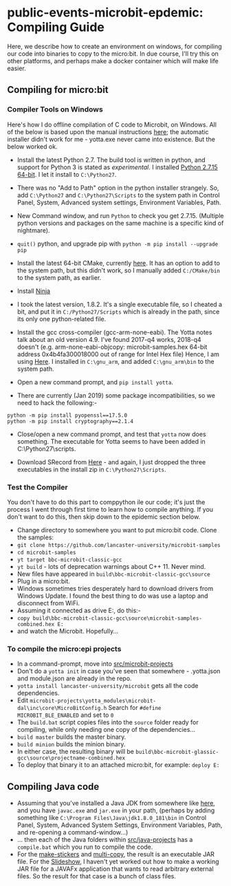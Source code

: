 # public-events-microbit-epdemic: Compiling Guide

Here, we describe how to create an environment on windows, 
for compiling our code into binaries to copy to the micro:bit.
In due course, I'll try this on other platforms, and perhaps
make a docker container which will make life easier.

## Compiling for micro:bit

### Compiler Tools on Windows

Here's how I do offline compilation of C code to Microbit, on Windows.
All of the below is based upon the manual instructions 
[here](http://docs.yottabuild.org/#manual-windows-installation); the
automatic installer didn't work for me - yotta.exe never came into
existence. But the below worked ok.

* Install the latest Python 2.7. The build tool is written in python, and 
support for Python 3 is stated as _experimental_. I installed 
[Python 2.7.15 64-bit](https://www.python.org/ftp/python/2.7.15/python-2.7.15.msi). I 
let it install to `C:\Python27`.

* There was no "Add to Path" option in the python installer strangely. So, 
add `C:\Python27` and `C:\Python27\Scripts` to the system path in Control Panel, 
System, Advanced system settings, Environment Variables, Path.

* New Command window, and run `Python` to check you get 2.7.15. (Multiple
python versions and packages on the same machine is a specific kind of nightmare).

* `quit()` python, and upgrade pip with `python -m pip install --upgrade pip`

* Install the latest 64-bit CMake, currently 
[here](https://github.com/Kitware/CMake/releases/download/v3.13.2/cmake-3.13.2-win64-x64.msi).
It has an option to add to the system path, but this didn't work, so I manually added
`C:/CMake/bin` to the system path, as earlier.

* Install [Ninja](https://github.com/ninja-build/ninja/releases)
- I took the latest version, 1.8.2. It's a single executable 
file, so I cheated a bit, and put it in `C:/Python27/Scripts` 
which is already in the path, since its only one python-related file.

* Install the gcc cross-compiler (gcc-arm-none-eabi). The 
Yotta notes talk about an old version 4.9. I've found 2017-q4 works, 2018-q4 doesn't 
(e.g. arm-none-eabi-objcopy: microbit-samples.hex 64-bit address 0x4b4fa300018000 out of range for Intel Hex file)
Hence, I am using [Here](https://developer.arm.com/-/media/Files/downloads/gnu-rm/7-2017q4/gcc-arm-none-eabi-7-2017-q4-major-win32.exe?revision=732bae94-c929-403d-9520-0b2bccd81ad7?product=GNU%20Arm%20Embedded%20Toolchain,32-bit,,Windows,7-2017-q4-major).
I installed in `C:\gnu_arm`, and added `C:\gnu_arm\bin` to the system path.

* Open a new command prompt, and `pip install yotta`.

* There are currently (Jan 2019) some package incompatibilities, so we need to hack the following:-
```
python -m pip install pyopenssl==17.5.0
python -m pip install cryptography==2.1.4
```

* Close/open a new command prompt, and test that `yotta` 
now does something. The executable for Yotta seems to have been 
added in C:\Python27\scripts.

* Download SRecord from 
[Here](http://srecord.sourceforge.net/download.html) - 
and again, I just dropped the three executables 
in the install zip in `C:\Python27\Scripts`.

### Test the Compiler

You don't have to do this part to comppython ile our code; it's just
the process I went through first time to learn how to compile
anything. If you don't want to do this, then skip down to 
the epidemic section below.

* Change directory to somewhere you want to put micro:bit code. 
Clone the samples:
* `git clone https://github.com/lancaster-university/microbit-samples`
* `cd microbit-samples`
* `yt target bbc-microbit-classic-gcc`
* `yt build` - lots of deprecation warnings about C++ 11. Never mind.
* New files have appeared in 
`build\bbc-microbit-classic-gcc\source`
* Plug in a micro:bit. 
* Windows sometimes tries desperately hard to download drivers 
from Windows Update. I found the best thing to do was use a 
laptop and disconnect from WiFi.
* Assuming it connected as drive E:, do this:-
* `copy build\bbc-microbit-classic-gcc\source\microbit-samples-combined.hex E:`
* and watch the Microbit. Hopefully... 

### To compile the micro:epi projects

* In a command-prompt, move into [src/microbit-projects](../src/microbit-projects)
* Don't do a `yotta init` in case you've seen that somewhere - .yotta.json and module.json are already in the repo.
* `yotta install lancaster-university/microbit` gets all the code dependencies.
* Edit `microbit-projects\yotta_modules\microbit-dal\inc\core\MicroBitConfig.h` Search for `#define MICROBIT_BLE_ENABLED` and set to `0`
* The `build.bat` script copies files into the `source` folder ready for compiling, while only needing one copy of the dependencies...
* `build master` builds the master binary.
* `build minion` builds the minion binary.
* In either case, the resulting binary will be `build\bbc-microbit-glassic-gcc\source\projectname-combined.hex`
* To deploy that binary it to an attached micro:bit, for example: `deploy E:`

## Compiling Java code

* Assuming that you've installed a Java JDK from somewhere like [here](http://www.oracle.com/technetwork/java/javase/downloads/index.html), 
and you have `javac.exe` and `jar.exe` in your path, (perhaps by adding something like `C:\Program Files\Java\jdk1.8.0_181\bin` in Control Panel, System,
Advanced System Settings, Environment Variables, Path, and re-opening a command-window...)
* ... then each of the Java folders within [src/java-projects](../src/java-projects) has a `compile.bat` which you run to compile the code. 
* For the [make-stickers](../src/java-projects/make-stickers) and [multi-copy](../src/java-projects/multi-copy), the result is an executable JAR
file. For the [Slideshow](../src/java-projects/sliedshow), I haven't yet worked out how to make a working JAR file for a JAVAFx application
that wants to read arbitrary external files. So the result for that case is a bunch of class files.
